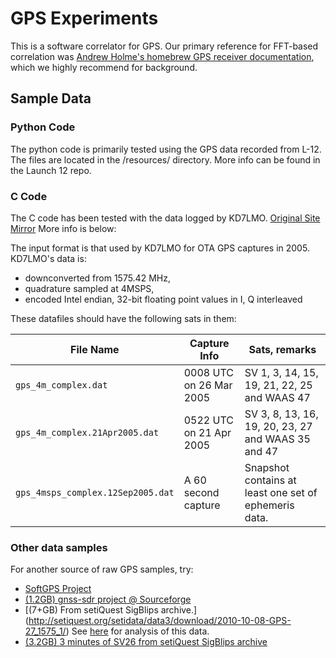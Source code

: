 # GPS Experiments

This is a software correlator for GPS. Our primary reference for FFT-based
correlation was [Andrew Holme's homebrew GPS receiver documentation](http://www.holmea.demon.co.uk/GPS/Main.htm), which we
highly recommend for background.

## Sample Data

### Python Code

The python code is primarily tested using the GPS data recorded from L-12. The files are located in the /resources/ directory. More info can be found in the Launch 12 repo.

### C Code

The C code has been tested with the data logged by KD7LMO. [Original Site](http://www.kd7lmo.net/ground_gnuradio_ota.html) [Mirror](http://ad7zj.net/kd7lmo/ground_gnuradio_ota.html) More info is below:

The input format is that used by KD7LMO for OTA GPS captures in 2005. KD7LMO's
data is:

 - downconverted from 1575.42 MHz,
 - quadrature sampled at 4MSPS,
 - encoded Intel endian, 32-bit floating point values in I, Q interleaved

These datafiles should have the following sats in them:

 File Name                         | Capture Info            | Sats, remarks
 --------------------------------- | ----------------------- | -------------
 `gps_4m_complex.dat`              | 0008 UTC on 26 Mar 2005 | SV 1, 3, 14, 15, 19, 21, 22, 25 and WAAS 47
 `gps_4m_complex.21Apr2005.dat`    | 0522 UTC on 21 Apr 2005 | SV 3, 8, 13, 16, 19, 20, 23, 27 and WAAS 35 and 47
 `gps_4msps_complex.12Sep2005.dat` | A 60 second capture     | Snapshot contains at least one set of ephemeris data.

### Other data samples

For another source of raw GPS samples, try:
- [SoftGPS Project](http://kom.aau.dk/project/softgps/data.php)
- [(1.2GB) gnss-sdr project @ Sourceforge](http://sourceforge.net/projects/gnss-sdr/files/data/2013_04_04_GNSS_SIGNAL_at_CTTC_SPAIN.tar.gz/download)
- [(7+GB) From setiQuest SigBlips archive.] (http://setiquest.org/setidata/data3/download/2010-10-08-GPS-27_1575_1/) See [here](http://www.acasper.org/2011/11/07/gps-signal-analysis/) for analysis of this data.
- [(3.2GB) 3 minutes of SV26 from setiQuest SigBlips archive](http://setiquest.org/setidata/data1/download/2010-01-22-gps-prn26)



